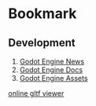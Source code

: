 # Bookmark
## Development
1. [Godot Engine News](https://godotengine.org/news)
2. [Godot Engine Docs](https://docs.godotengine.org/en/stable/)
3. [Godot Engine Assets](https://godotengine.org/asset-library/asset)

[online gltf viewer](https://gltf-viewer.donmccurdy.com/)